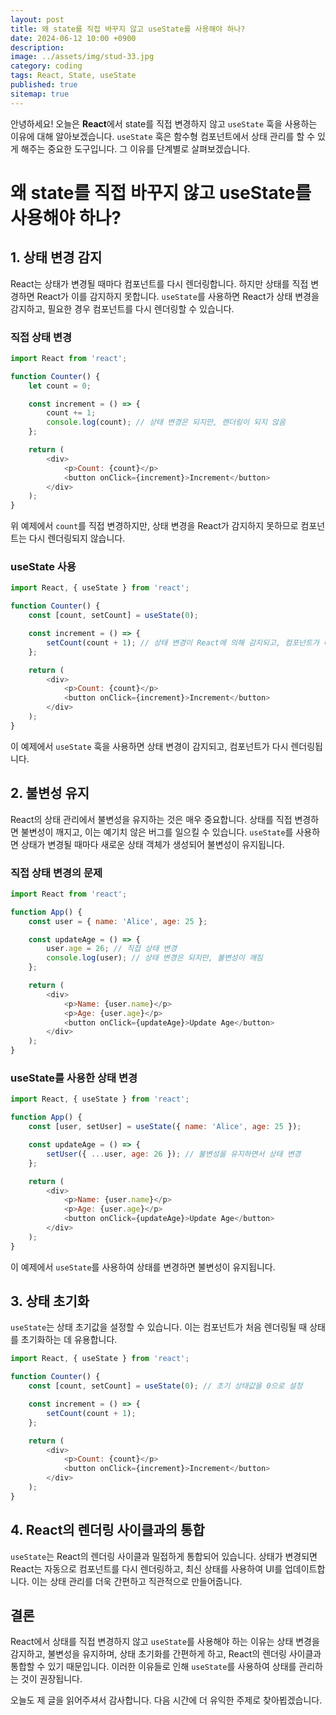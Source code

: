 ```yaml
---
layout: post
title: 왜 state를 직접 바꾸지 않고 useState를 사용해야 하나?
date: 2024-06-12 10:00 +0900
description: 
image: ../assets/img/stud-33.jpg
category: coding
tags: React, State, useState
published: true
sitemap: true
---
```


안녕하세요! 오늘은 **React**에서 state를 직접 변경하지 않고 `useState` 훅을 사용하는 이유에 대해 알아보겠습니다. `useState` 훅은 함수형 컴포넌트에서 상태 관리를 할 수 있게 해주는 중요한 도구입니다. 그 이유를 단계별로 살펴보겠습니다.

# 왜 state를 직접 바꾸지 않고 useState를 사용해야 하나?

## 1. 상태 변경 감지

React는 상태가 변경될 때마다 컴포넌트를 다시 렌더링합니다. 하지만 상태를 직접 변경하면 React가 이를 감지하지 못합니다. `useState`를 사용하면 React가 상태 변경을 감지하고, 필요한 경우 컴포넌트를 다시 렌더링할 수 있습니다.

### 직접 상태 변경

```javascript
import React from 'react';

function Counter() {
    let count = 0;

    const increment = () => {
        count += 1;
        console.log(count); // 상태 변경은 되지만, 렌더링이 되지 않음
    };

    return (
        <div>
            <p>Count: {count}</p>
            <button onClick={increment}>Increment</button>
        </div>
    );
}
```

위 예제에서 `count`를 직접 변경하지만, 상태 변경을 React가 감지하지 못하므로 컴포넌트는 다시 렌더링되지 않습니다.

### useState 사용

```javascript
import React, { useState } from 'react';

function Counter() {
    const [count, setCount] = useState(0);

    const increment = () => {
        setCount(count + 1); // 상태 변경이 React에 의해 감지되고, 컴포넌트가 다시 렌더링됨
    };

    return (
        <div>
            <p>Count: {count}</p>
            <button onClick={increment}>Increment</button>
        </div>
    );
}
```

이 예제에서 `useState` 훅을 사용하면 상태 변경이 감지되고, 컴포넌트가 다시 렌더링됩니다.

## 2. 불변성 유지

React의 상태 관리에서 불변성을 유지하는 것은 매우 중요합니다. 상태를 직접 변경하면 불변성이 깨지고, 이는 예기치 않은 버그를 일으킬 수 있습니다. `useState`를 사용하면 상태가 변경될 때마다 새로운 상태 객체가 생성되어 불변성이 유지됩니다.

### 직접 상태 변경의 문제

```javascript
import React from 'react';

function App() {
    const user = { name: 'Alice', age: 25 };

    const updateAge = () => {
        user.age = 26; // 직접 상태 변경
        console.log(user); // 상태 변경은 되지만, 불변성이 깨짐
    };

    return (
        <div>
            <p>Name: {user.name}</p>
            <p>Age: {user.age}</p>
            <button onClick={updateAge}>Update Age</button>
        </div>
    );
}
```

### useState를 사용한 상태 변경

```javascript
import React, { useState } from 'react';

function App() {
    const [user, setUser] = useState({ name: 'Alice', age: 25 });

    const updateAge = () => {
        setUser({ ...user, age: 26 }); // 불변성을 유지하면서 상태 변경
    };

    return (
        <div>
            <p>Name: {user.name}</p>
            <p>Age: {user.age}</p>
            <button onClick={updateAge}>Update Age</button>
        </div>
    );
}
```

이 예제에서 `useState`를 사용하여 상태를 변경하면 불변성이 유지됩니다.

## 3. 상태 초기화

`useState`는 상태 초기값을 설정할 수 있습니다. 이는 컴포넌트가 처음 렌더링될 때 상태를 초기화하는 데 유용합니다.

```javascript
import React, { useState } from 'react';

function Counter() {
    const [count, setCount] = useState(0); // 초기 상태값을 0으로 설정

    const increment = () => {
        setCount(count + 1);
    };

    return (
        <div>
            <p>Count: {count}</p>
            <button onClick={increment}>Increment</button>
        </div>
    );
}
```

## 4. React의 렌더링 사이클과의 통합

`useState`는 React의 렌더링 사이클과 밀접하게 통합되어 있습니다. 상태가 변경되면 React는 자동으로 컴포넌트를 다시 렌더링하고, 최신 상태를 사용하여 UI를 업데이트합니다. 이는 상태 관리를 더욱 간편하고 직관적으로 만들어줍니다.

## 결론

React에서 상태를 직접 변경하지 않고 `useState`를 사용해야 하는 이유는 상태 변경을 감지하고, 불변성을 유지하며, 상태 초기화를 간편하게 하고, React의 렌더링 사이클과 통합할 수 있기 때문입니다. 이러한 이유들로 인해 `useState`를 사용하여 상태를 관리하는 것이 권장됩니다.

오늘도 제 글을 읽어주셔서 감사합니다. 다음 시간에 더 유익한 주제로 찾아뵙겠습니다.

